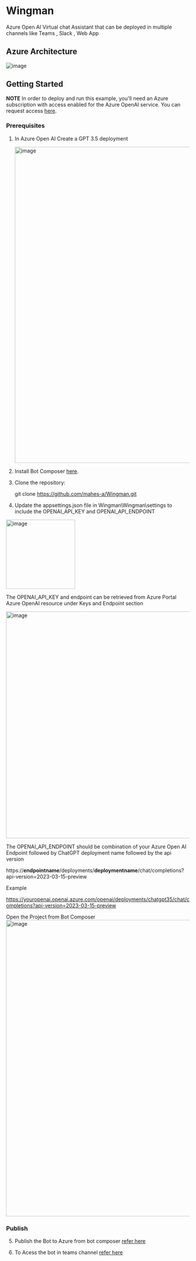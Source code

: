 # Wingman
Azure Open AI Virtual chat Assistant that can be deployed in multiple channels like Teams , Slack , Web App

## Azure Architecture ##

![image](https://github.com/mahes-a/Wingman/assets/120069348/c245b468-3d1e-4a2f-ab7b-47b6e4dc48e5)

## Getting Started ##

**NOTE** In order to deploy and run this example, you'll need an Azure subscription with access enabled for the Azure OpenAI service. You can request access [here](https://aka.ms/oaiapply).

### Prerequisites

1. In Azure Open AI Create a GPT 3.5 deployment 

   <img width="864" alt="image" src="https://github.com/mahes-a/Wingman/assets/120069348/dd9b5f1e-7ee2-47aa-9ade-bd2c750ffa62">



2. Install Bot Composer [here](https://learn.microsoft.com/en-us/composer/install-composer?tabs=windows).



3. Clone the repository:

      git clone https://github.com/mahes-a/Wingman.git

4. Update the appsettings.json file in Wingman\Wingman\settings to include the OPENAI_API_KEY and OPENAI_API_ENDPOINT

 <img width="189" alt="image" src="https://github.com/mahes-a/Wingman/assets/120069348/62fac7a7-2a61-4aab-9587-1dbf98886ecc">


   The OPENAI_API_KEY and endpoint can be retrieved from Azure Portal Azure OpenAI resource under Keys and Endpoint section
    
  <img width="620" alt="image" src="https://github.com/mahes-a/Wingman/assets/120069348/646b0ebf-bf99-45cd-bc90-ee0fcf384b1c">
    
   The OPENAI_API_ENDPOINT should be combination of your Azure Open AI Endpoint followed by ChatGPT deployment name followed by the api version 
    
   https://**endpointname**/deployments/**deploymentname**/chat/completions?api-version=2023-03-15-preview

   Example
   
   https://youropenai.openai.azure.com/openai/deployments/chatgpt35/chat/completions?api-version=2023-03-15-preview
   
   Open the Project from Bot Composer
    <img width="810" alt="image" src="https://github.com/mahes-a/Wingman/assets/120069348/f28ac610-1599-41fa-b73f-89fcdf4ae399">

  
### Publish
5. Publish the Bot to Azure from bot composer [refer here](https://learn.microsoft.com/en-us/composer/how-to-publish-bot?tabs=v2x)

7. To Acess the bot in teams channel [refer here](https://techcommunity.microsoft.com/t5/modern-work-app-consult-blog/publish-bot-app-to-teams-channel-with-bot-framework-composer-and/ba-p/3341876)
